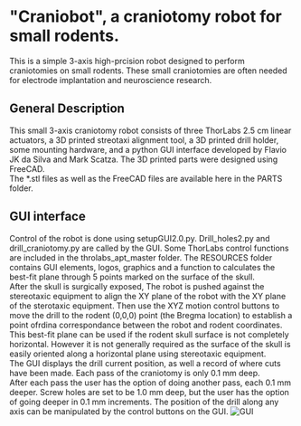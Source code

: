 # "Craniobot", a craniotomy robot for small rodents.
This is a simple 3-axis high-prcision robot designed to perform craniotomies on small rodents. 
These small craniotomies are often needed for electrode implantation and neuroscience research.

## General Description
This small 3-axis craniotomy robot consists of three ThorLabs 2.5 cm linear actuators, 
a 3D printed streotaxi alignment tool, a 3D printed drill holder, some mounting hardware, 
and a python GUI interface developed by Flavio JK da Silva and Mark Scatza.  The 3D printed parts were designed using FreeCAD.  
The *.stl files as well as the FreeCAD files are available here in the PARTS folder.

## GUI interface
Control of the robot is done using setupGUI2.0.py. Drill_holes2.py and drill_craniotomy.py are called by the GUI. 
Some ThorLabs control functions are included in the throlabs_apt_master folder. The RESOURCES folder contains GUI elements, logos, 
graphics and a function to calculates the best-fit plane through 5 points marked on the surface of the skull.  
After the skull is surgically exposed,  The robot is pushed against the stereotaxic equipment to align the XY plane of the robot with the XY plane of the sterotaxic equipment.
Then use the XYZ motion control buttons to move the drill to the rodent (0,0,0) point (the Bregma location) to establish a point ofrdina correspondance between the robot and rodent coordinates.  
This best-fit plane can be used if the rodent skull surface is not completely horizontal. However it is not generally required as the 
surface of the skull is easily oriented along a horizontal plane using stereotaxic equipment.  
The GUI displays the drill current position, as well a record of where cuts have been made.  Each pass of the craniotomy is only 0.1 mm deep.  
After each pass the user has the option of doing another pass, each 0.1 mm deeper.  Screw holes are set to be 1.0 mm deep, but the user has 
the option of going deeper in 0.1 mm increments.  The position of the drill along any axis can be manipulated by the control buttons on the GUI.
![][GUI]




[GUI]: https://github.com/tne-lab/Craniobot/blob/master/RESOURCES/GUI.PNG "GUI" 
